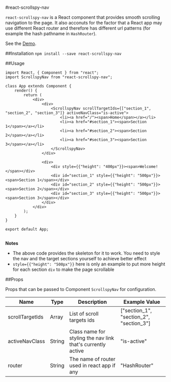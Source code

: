 #react-scrollspy-nav

`react-scrollspy-nav` is a React component that provides smooth scrolling navigation to the page. It also acconuts for the factor that a React app may use different React router and therefore has different url patterns (for example the hash pathname in `HashRouter`).   

See the [Demo](https://StephenWeiXu.github.io/react-scrollspy-nav-example).

##Installation
`npm install --save react-scrollspy-nav`

##Usage
```
import React, { Component } from "react";
import ScrollspyNav from "react-scrollspy-nav";

class App extends Component {
	render() {
		return (
			<div>
				<div>
					<ScrollspyNav scrollTargetIds={["section_1", "section_2", "section_3"]} activeNavClass="is-active">
					    <li><a href="/"><span>Home</span></a></li>
					    <li><a href="#section_1"><span>Section 1</span></a></li>
					    <li><a href="#section_2"><span>Section 2</span></a></li>
					    <li><a href="#section_3"><span>Section 3</span></a></li>
					</ScrollspyNav>
				</div>
				
				<div>
					<div style={{"height": "400px"}}><span>Welcome!</span></div>
					<div id="section_1" style={{"height": "500px"}}><span>Section 1</span></div>
					<div id="section_2" style={{"height": "500px"}}><span>Section 2</span></div>
					<div id="section_3" style={{"height": "500px"}}><span>Section 3</span></div>
				</div>
			</div>
		);
	}
}

export default App;	
		
```

**Notes**

* The above code provides the skeleton for it to work. You need to style the nav and the target sections yourself to achieve better effect
* `style={{"height": "500px"}}` here is only an example to put more height for each section `div` to make the page scrollable


##Props

Props that can be passed to Component `ScrollspyNav` for configuration.

| Name | Type | Description | Example Value |
|------|------|------| ------ |
| scrollTargetIds | Array | List of scroll targets ids | ["section_1", "section_2", "section_3"] |
| activeNavClass | String | Class name for styling the nav link that's currently active | "is-active" |
| router | String | The name of router used in react app if any | "HashRouter" |

